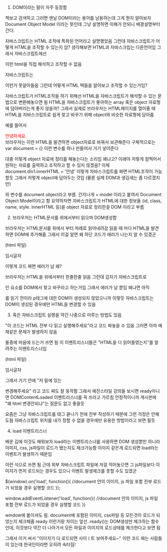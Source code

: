 1. DOM이라는 말이 자주 등장함

책보고 검색하고 그러면 맨날 DOM이라는 용어를 남용하는데 그게 뭔지 알아보자
Document Object Model 이라는 뜻인데 그냥 설명하면 이해가 안되니 배경설명부터 간다.

자바스크립트는 HTML 조작에 특화된 언어라고 설명했었음
그런데 자바스크립트가 어떻게 HTML을 조작할 수 있는지 암?
생각해보면 HTML과 자바스크립는 다른언어임
그래서 자바스크립트에선 <p></p> 이런 html을 직접 해석하고 조작할 수 없음

<script>
    <p></p>.innerHTML = '안녕' 이런거 당연히 안될듯
</script>
자바스크립트는 <p>이런거 못알아들음
그런데 어떻게 HTML 택들을 알아보고 조작할 수 있는거임?

자바스크립트가 HTML조작을 하기 위해선 HTML을 자바스크립트가 해석할 수 있는 문법으로 변환해놓으면 됨
HTML을 자바스크립트가 좋아하는 array 혹은 object 자료형에 담아버리는게 좋지 않을까?
그래서 실제로 브라우저는 HTML페이지를 열어줄 때
HTML을 자바스크립트로 쉽게 찾고 바꾸기 위해 object와 비슷한 자료형에 담아줌

예를 들어서
<div style="color : red">안녕하세요</div>
브라우저는 이런 HTML을 발견하면 object자료로 바꿔서 보관해준다
구체적으로는 var document = {} 이런 변수를 하나 만들어서 거기 넣어준다

<script>
    var document = {
    div1 : {
        style : {color : 'red'}
        innerHTML : '안녕하세요'
    }
    }
</script>
대충 이렇게 object 자료에 정리를 해놓는다는 소리임
왜냐고? 이래야 저렇게 점찍어서 원하는 자료를 출력하고 조작하고 할 수 있지 않겠음?
이제 document.div1.innerHTML = '안녕' 이렇게 자바스크립트를 짜면 HTML조작이 가능할듯
그래서 저렇게 object에 담아두는 것임
(물론 실제 DOM과 생김새는 좀 다르겠지만)

위 변수를 document object라고 부름. 간지나게 + model 이라고 붙여서 Document Object Model이라고 함
요약하자면 자바스크립트가 HTML에 대한 정보들 (id, class, name, style. innerHTML 등)을
object 자료로 정리한걸 DOM 이라고 부름

2. 브라우저는 HTML문서를 위에서부터 읽으며 DOM생성함

브라우저는 HTML문서를 위에서 부터 차례로 읽어내려감
읽을 때 마다 HTML을 발견하면 DOM에 추가해줌
그래서 이걸 알면 왜 하단 코드가 에러가 나는지 알 수 있겠군

(html 파일)

<script>
  document.getElementById('test').innerHTML = '안녕'
</script>

<p id="test">임시글자</p>

이렇게 코드 짜면 에러가 남
왜?

브라우저는 HTML을 위에서부터 한줄한줄 읽음
그런데 갑자기 자바스크립트로 <p id="test">인 요소를 DOM에서 찾고 바꾸라고 하는거임
그래서 에러가 날 뿐임
왜냐면 아직 <p id="test">를 읽기 전이라 p태그에 대한 DOM이 생성되지 않았으니까
이렇듯 자바스크립트는 DOM이 생성된 경우에만 HTML을 변경할 수 있음


3. 혹은 자바스크립트 실행을 약간 나중으로 미루는 방법도 있음

"이 코드는 HTML 전부 다 읽고 실행해주세요"라고 코드 짜놓을 수 있음
그러면 아까 예제같은 문제가 발생하지 않음

<script>
$(document).ready(function(){ 실행할 코드 })
document.addEventListener('DOMContentLoaded', function() { 실행할 코드 })
</script>

둘중에 마음에 드는거 쓰면 됨
이 이벤트리스너들은 "HTML을 다 읽어들였는지"를 알려주는 이벤트리스너임

(html 파일)

<script>
  document.addEventListener('DOMContentLoaded', function() { 
    document.getElementById('test').innerHTML = '안녕'
  })
</script>

<p id="test">임시글자</p>
그래서 거기 안에 "저 밑에 있는 <p id="test">변경해주세요" 라고 코드 짜도 잘 동작함
그래서 예전스타일 강의들 보시면 ready아니면 DOMContentLoaded 이벤트리스너를 꼭 쓰라고 가르침
안정적이니까
게시판에 "왜 html 변경안되냐"는 질문도 없고 좋을듯

요즘은 그냥 자바스크립트를  <body>태그 끝나기 전에 전부 작성하기 때문에 그런 걱정은 안해도됨
자바스크립트 위치를 내가 정할 수 없을 경우에만 유용한 방법이라고 보면 될듯


4. load 이벤트리스너

배운 김에 이것도 배워보자
load라는 이벤트리스너를 사용하면 DOM 생성뿐만 아니라 이미지, css, js파일이 로드가 됐는지도 체크가능함
이미지 같은게 로드되면 load라는 이벤트가 발생하기 때문임

<script>
    셀렉터로찾은이미지.addEventListener('load', function() {
        // 이미지 로드되면 실행할 코드
    })
</script>
이런 식으로 쓰면 됨
근데 외부 자바스크립트 파일에 저걸 적어놓으면
그 js파일보다 이미지가 먼저 로드되는 경우도 있으니 이벤트 발생체크를 못할 수도 있겠군

$(window).on('load', function(){
  //document 안의 이미지, js 파일 포함 전부 로드가 되었을 경우 실행할 코드 
});

window.addEventListener('load', function(){
  //document 안의 이미지, js 파일 포함 전부 로드가 되었을 경우 실행할 코드
})

window에 붙이셔도 됨. document에 포함된 이미지, css파일 등 모든것이 로드가 되었는지 체크해줌
ready 이런거랑 차이는 앞선 .ready()는 DOM생성만 체크하는 함수인데,
이것보다 약간 더 나아가서 모든 파일과 이미지의 로드상태를 체크한다고 보면 됨

그래서 이거 써서 "이미지가 다 로드되면 사이ㅣ트 보여주세요~" 이런 코드 짜는 사람들이 있는데
한국인이라면 오히려 속터짐!